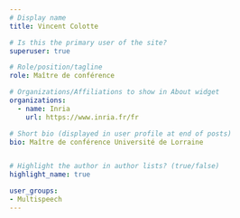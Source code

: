 ```yaml
---
# Display name
title: Vincent Colotte

# Is this the primary user of the site?
superuser: true

# Role/position/tagline
role: Maître de conférence

# Organizations/Affiliations to show in About widget
organizations:
  - name: Inria
    url: https://www.inria.fr/fr

# Short bio (displayed in user profile at end of posts)
bio: Maître de conférence Université de Lorraine


# Highlight the author in author lists? (true/false)
highlight_name: true

user_groups:
- Multispeech
---
```

